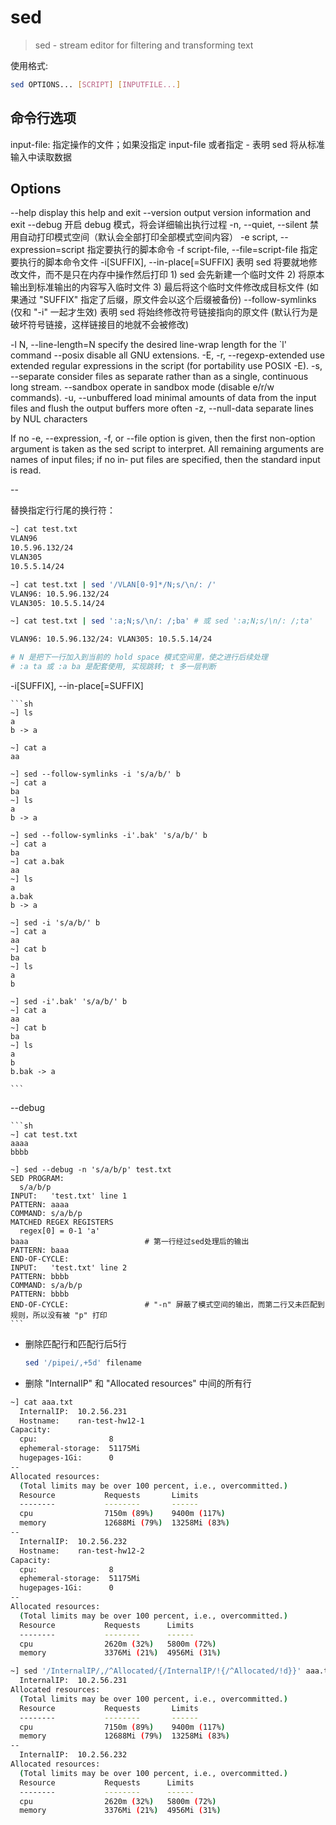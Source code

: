 # sed

> sed - stream editor for filtering and transforming text

使用格式:

```sh
sed OPTIONS... [SCRIPT] [INPUTFILE...]
```

## 命令行选项



input-file: 指定操作的文件；如果没指定 input-file 或者指定 - 表明 sed 将从标准输入中读取数据


## Options

--help     display this help and exit
--version  output version information and exit
--debug    开启 debug 模式，将会详细输出执行过程
-n, --quiet, --silent
           禁用自动打印模式空间（默认会全部打印全部模式空间内容）
-e script, --expression=script
           指定要执行的脚本命令
-f script-file, --file=script-file
           指定要执行的脚本命令文件
-i[SUFFIX], --in-place[=SUFFIX]
           表明 sed 将要就地修改文件，而不是只在内存中操作然后打印
           1) sed 会先新建一个临时文件
           2) 将原本输出到标准输出的内容写入临时文件
           3) 最后将这个临时文件修改成目标文件 (如果通过 "SUFFIX" 指定了后缀，原文件会以这个后缀被备份)
--follow-symlinks
           (仅和 "-i" 一起才生效) 表明 sed 将始终修改符号链接指向的原文件
           (默认行为是破坏符号链接，这样链接目的地就不会被修改)

-l N, --line-length=N
       specify the desired line-wrap length for the `l' command
--posix
       disable all GNU extensions.
-E, -r, --regexp-extended
       use extended regular expressions in the script (for portability use POSIX -E).
-s, --separate
       consider files as separate rather than as a single, continuous long stream.
--sandbox
       operate in sandbox mode (disable e/r/w commands).
-u, --unbuffered  load minimal amounts of data from the input files and flush the output buffers more often
-z, --null-data   separate lines by NUL characters

If no -e, --expression, -f, or --file option is given, then the first non-option argument is taken as the sed script to interpret.  All remaining arguments are names of input files; if no in‐
       put files are specified, then the standard input is read.


-- 

替换指定行行尾的换行符：

```sh
~] cat test.txt
VLAN96
10.5.96.132/24
VLAN305
10.5.5.14/24
```

```sh
~] cat test.txt | sed '/VLAN[0-9]*/N;s/\n/: /'
VLAN96: 10.5.96.132/24
VLAN305: 10.5.5.14/24

~] cat test.txt | sed ':a;N;s/\n/: /;ba' # 或 sed ':a;N;s/\n/: /;ta'

VLAN96: 10.5.96.132/24: VLAN305: 10.5.5.14/24

# N 是把下一行加入到当前的 hold space 模式空间里，使之进行后续处理
# :a ta 或 :a ba 是配套使用, 实现跳转; t 多一层判断
```



-i[SUFFIX], --in-place[=SUFFIX]

    ```sh
    ~] ls
    a
    b -> a

    ~] cat a
    aa

    ~] sed --follow-symlinks -i 's/a/b/' b
    ~] cat a
    ba
    ~] ls
    a
    b -> a

    ~] sed --follow-symlinks -i'.bak' 's/a/b/' b
    ~] cat a
    ba
    ~] cat a.bak
    aa
    ~] ls
    a
    a.bak
    b -> a

    ~] sed -i 's/a/b/' b
    ~] cat a
    aa
    ~] cat b
    ba
    ~] ls
    a
    b

    ~] sed -i'.bak' 's/a/b/' b
    ~] cat a
    aa
    ~] cat b
    ba
    ~] ls
    a
    b
    b.bak -> a

    ```


--debug 

    ```sh
    ~] cat test.txt
    aaaa
    bbbb
    
    ~] sed --debug -n 's/a/b/p' test.txt
    SED PROGRAM:
      s/a/b/p
    INPUT:   'test.txt' line 1  
    PATTERN: aaaa
    COMMAND: s/a/b/p
    MATCHED REGEX REGISTERS
      regex[0] = 0-1 'a'
    baaa                          # 第一行经过sed处理后的输出
    PATTERN: baaa
    END-OF-CYCLE:
    INPUT:   'test.txt' line 2
    PATTERN: bbbb
    COMMAND: s/a/b/p
    PATTERN: bbbb
    END-OF-CYCLE:                 # "-n" 屏蔽了模式空间的输出，而第二行又未匹配到规则，所以没有被 "p" 打印
    ```



* 删除匹配行和匹配行后5行

    ```sh
    sed '/pipei/,+5d' filename
    ```


* 删除 "InternalIP" 和 "Allocated resources" 中间的所有行

```sh
~] cat aaa.txt
  InternalIP:  10.2.56.231
  Hostname:    ran-test-hw12-1
Capacity:
  cpu:                8
  ephemeral-storage:  51175Mi
  hugepages-1Gi:      0
--
Allocated resources:
  (Total limits may be over 100 percent, i.e., overcommitted.)
  Resource           Requests       Limits
  --------           --------       ------
  cpu                7150m (89%)    9400m (117%)
  memory             12688Mi (79%)  13258Mi (83%)
--
  InternalIP:  10.2.56.232
  Hostname:    ran-test-hw12-2
Capacity:
  cpu:                8
  ephemeral-storage:  51175Mi
  hugepages-1Gi:      0
--
Allocated resources:
  (Total limits may be over 100 percent, i.e., overcommitted.)
  Resource           Requests      Limits
  --------           --------      ------
  cpu                2620m (32%)   5800m (72%)
  memory             3376Mi (21%)  4956Mi (31%)

~] sed '/InternalIP/,/^Allocated/{/InternalIP/!{/^Allocated/!d}}' aaa.txt
  InternalIP:  10.2.56.231
Allocated resources:
  (Total limits may be over 100 percent, i.e., overcommitted.)
  Resource           Requests       Limits
  --------           --------       ------
  cpu                7150m (89%)    9400m (117%)
  memory             12688Mi (79%)  13258Mi (83%)
--
  InternalIP:  10.2.56.232
Allocated resources:
  (Total limits may be over 100 percent, i.e., overcommitted.)
  Resource           Requests      Limits
  --------           --------      ------
  cpu                2620m (32%)   5800m (72%)
  memory             3376Mi (21%)  4956Mi (31%)
```
